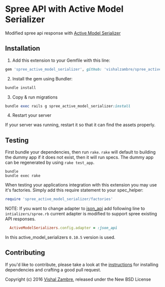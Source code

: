 Spree API with Active Model Serializer
==========================

Modified spree api response with [Active Model Serializer](https://github.com/rails-api/active_model_serializers/tree/v0.10.5)

## Installation

1. Add this extension to your Gemfile with this line:
  ```ruby
  gem 'spree_active_model_serializer', github: 'vishalzambre/spree_active_model_serializer', branch: 'master'
  ```

2. Install the gem using Bundler:
  ```ruby
  bundle install
  ```

3. Copy & run migrations
  ```ruby
  bundle exec rails g spree_active_model_serializer:install
  ```

4. Restart your server

  If your server was running, restart it so that it can find the assets properly.

## Testing

First bundle your dependencies, then run `rake`. `rake` will default to building the dummy app if it does not exist, then it will run specs. The dummy app can be regenerated by using `rake test_app`.

```shell
bundle
bundle exec rake
```

When testing your applications integration with this extension you may use it's factories.
Simply add this require statement to your spec_helper:

```ruby
require 'spree_active_model_serializer/factories'
```

NOTE: If you want to change adapter to [json_api](http://jsonapi.org/) add following line to `intializers/spree.rb`
current adapter is modified to support spree existing API responses.

```ruby
  ActiveModelSerializers.config.adapter = :json_api
```

In this active_model_serializers `0.10.5` version is used.

## Contributing

If you'd like to contribute, please take a look at the
[instructions](CONTRIBUTING.md) for installing dependencies and crafting a good
pull request.

Copyright (c) 2016 [Vishal Zambre](https://github.com/vishalzambre), released under the New BSD License
